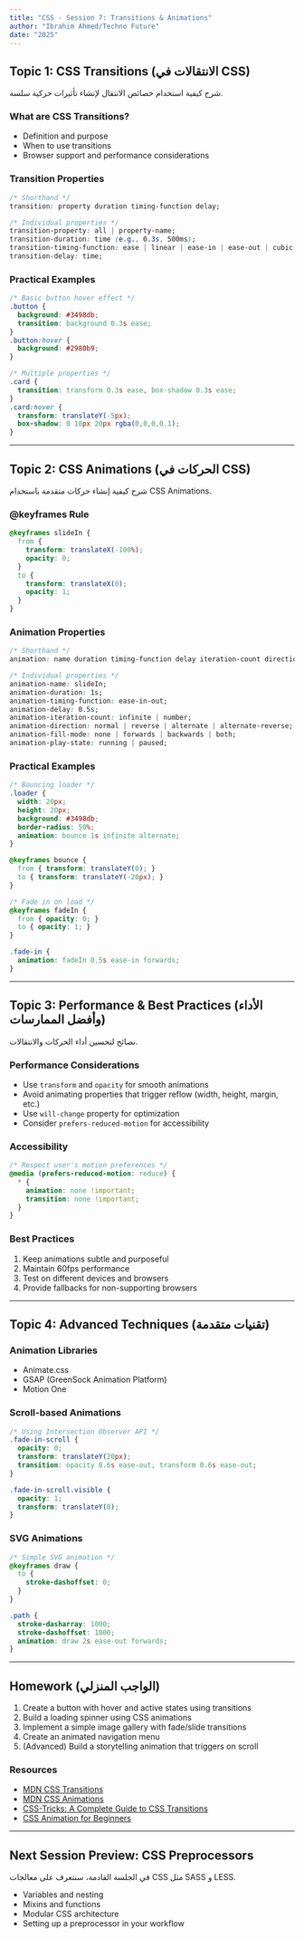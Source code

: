 ```yaml
---
title: "CSS - Session 7: Transitions & Animations"
author: "Ibrahim Ahmed/Techno Future"
date: "2025"
---
```


## Topic 1: CSS Transitions (الانتقالات في CSS)

<div class="arabic">
شرح كيفية استخدام خصائص الانتقال لإنشاء تأثيرات حركية سلسة.
</div>

### What are CSS Transitions?
- Definition and purpose
- When to use transitions
- Browser support and performance considerations

### Transition Properties
```css
/* Shorthand */
transition: property duration timing-function delay;

/* Individual properties */
transition-property: all | property-name;
transition-duration: time (e.g., 0.3s, 500ms);
transition-timing-function: ease | linear | ease-in | ease-out | cubic-bezier();
transition-delay: time;
```

### Practical Examples
```css
/* Basic button hover effect */
.button {
  background: #3498db;
  transition: background 0.3s ease;
}
.button:hover {
  background: #2980b9;
}

/* Multiple properties */
.card {
  transition: transform 0.3s ease, box-shadow 0.3s ease;
}
.card:hover {
  transform: translateY(-5px);
  box-shadow: 0 10px 20px rgba(0,0,0,0.1);
}
```

---

## Topic 2: CSS Animations (الحركات في CSS)

<div class="arabic">
شرح كيفية إنشاء حركات متقدمة باستخدام CSS Animations.
</div>

### @keyframes Rule
```css
@keyframes slideIn {
  from {
    transform: translateX(-100%);
    opacity: 0;
  }
  to {
    transform: translateX(0);
    opacity: 1;
  }
}
```

### Animation Properties
```css
/* Shorthand */
animation: name duration timing-function delay iteration-count direction fill-mode play-state;

/* Individual properties */
animation-name: slideIn;
animation-duration: 1s;
animation-timing-function: ease-in-out;
animation-delay: 0.5s;
animation-iteration-count: infinite | number;
animation-direction: normal | reverse | alternate | alternate-reverse;
animation-fill-mode: none | forwards | backwards | both;
animation-play-state: running | paused;
```

### Practical Examples
```css
/* Bouncing loader */
.loader {
  width: 20px;
  height: 20px;
  background: #3498db;
  border-radius: 50%;
  animation: bounce 1s infinite alternate;
}

@keyframes bounce {
  from { transform: translateY(0); }
  to { transform: translateY(-20px); }
}

/* Fade in on load */
@keyframes fadeIn {
  from { opacity: 0; }
  to { opacity: 1; }
}

.fade-in {
  animation: fadeIn 0.5s ease-in forwards;
}
```

---

## Topic 3: Performance & Best Practices (الأداء وأفضل الممارسات)

<div class="arabic">
نصائح لتحسين أداء الحركات والانتقالات.
</div>

### Performance Considerations
- Use `transform` and `opacity` for smooth animations
- Avoid animating properties that trigger reflow (width, height, margin, etc.)
- Use `will-change` property for optimization
- Consider `prefers-reduced-motion` for accessibility

### Accessibility
```css
/* Respect user's motion preferences */
@media (prefers-reduced-motion: reduce) {
  * {
    animation: none !important;
    transition: none !important;
  }
}
```

### Best Practices
1. Keep animations subtle and purposeful
2. Maintain 60fps performance
3. Test on different devices and browsers
4. Provide fallbacks for non-supporting browsers

---

## Topic 4: Advanced Techniques (تقنيات متقدمة)

### Animation Libraries
- Animate.css
- GSAP (GreenSock Animation Platform)
- Motion One

### Scroll-based Animations
```css
/* Using Intersection Observer API */
.fade-in-scroll {
  opacity: 0;
  transform: translateY(20px);
  transition: opacity 0.6s ease-out, transform 0.6s ease-out;
}

.fade-in-scroll.visible {
  opacity: 1;
  transform: translateY(0);
}
```

### SVG Animations
```css
/* Simple SVG animation */
@keyframes draw {
  to {
    stroke-dashoffset: 0;
  }
}

.path {
  stroke-dasharray: 1000;
  stroke-dashoffset: 1000;
  animation: draw 2s ease-out forwards;
}
```

---

## Homework (الواجب المنزلي)

1. Create a button with hover and active states using transitions
2. Build a loading spinner using CSS animations
3. Implement a simple image gallery with fade/slide transitions
4. Create an animated navigation menu
5. (Advanced) Build a storytelling animation that triggers on scroll

### Resources
- [MDN CSS Transitions](https://developer.mozilla.org/en-US/docs/Web/CSS/CSS_Transitions)
- [MDN CSS Animations](https://developer.mozilla.org/en-US/docs/Web/CSS/CSS_Animations)
- [CSS-Tricks: A Complete Guide to CSS Transitions](https://css-tricks.com/almanac/properties/t/transition/)
- [CSS Animation for Beginners](https://www.smashingmagazine.com/2021/09/guide-animations-css/)

---

## Next Session Preview: CSS Preprocessors

<div class="arabic">
في الجلسة القادمة، سنتعرف على معالجات CSS مثل SASS و LESS.
</div>

- Variables and nesting
- Mixins and functions
- Modular CSS architecture
- Setting up a preprocessor in your workflow

